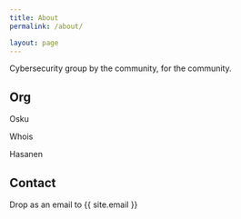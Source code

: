 ```yaml
---
title: About
permalink: /about/

layout: page
---
```



Cybersecurity group by the community, for the community.

## Org

Osku

Whois

Hasanen

## Contact

Drop as an email to {{ site.email }}